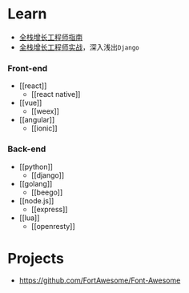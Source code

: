 
# Learn
- [全栈增长工程师指南](http://growth.phodal.com/)
- [全栈增长工程师实战](http://growth-in-action.phodal.com/)，深入浅出`Django`

### Front-end
- [[react]]
    - [[react native]]
- [[vue]]
    - [[weex]]
- [[angular]]
    - [[ionic]]

### Back-end
- [[python]]
    - [[django]]
- [[golang]]
    - [[beego]]
- [[node.js]]
    - [[express]]
- [[lua]]
    - [[openresty]]


# Projects 
- https://github.com/FortAwesome/Font-Awesome
